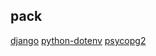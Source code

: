 ## pack
[django](https://pypi.org/project/Django/5.0/)
[python-dotenv](https://pypi.org/project/python-dotenv/1.0.0/)
[psycopg2](https://pypi.org/project/psycopg2/2.9.9/)
